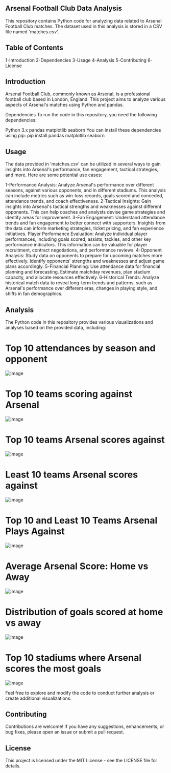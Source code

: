 ## Arsenal Football Club Data Analysis
This repository contains Python code for analyzing data related to Arsenal Football Club matches. The dataset used in this analysis is stored in a CSV file named 'matches.csv'.

## Table of Contents
1-Introduction
2-Dependencies
3-Usage
4-Analysis
5-Contributing
6-License
## Introduction
Arsenal Football Club, commonly known as Arsenal, is a professional football club based in London, England. This project aims to analyze various aspects of Arsenal's matches using Python and pandas.

Dependencies
To run the code in this repository, you need the following dependencies:

Python 3.x
pandas
matplotlib
seaborn
You can install these dependencies using pip:
  pip install pandas matplotlib seaborn
## Usage

The data provided in 'matches.csv' can be utilized in several ways to gain insights into Arsenal's performance, fan engagement, tactical strategies, and more. Here are some potential use cases:

1-Performance Analysis: Analyze Arsenal's performance over different seasons, against various opponents, and in different stadiums. This analysis can include metrics such as win-loss records, goals scored and conceded, attendance trends, and coach effectiveness.
2-Tactical Insights: Gain insights into Arsenal's tactical strengths and weaknesses against different opponents. This can help coaches and analysts devise game strategies and identify areas for improvement.
3-Fan Engagement: Understand attendance trends and fan engagement to better connect with supporters. Insights from the data can inform marketing strategies, ticket pricing, and fan experience initiatives.
Player Performance Evaluation: Analyze individual player performances, including goals scored, assists, tackles, and other key performance indicators. This information can be valuable for player recruitment, contract negotiations, and performance reviews.
4-Opponent Analysis: Study data on opponents to prepare for upcoming matches more effectively. Identify opponents' strengths and weaknesses and adjust game plans accordingly.
5-Financial Planning: Use attendance data for financial planning and forecasting. Estimate matchday revenues, plan stadium capacity, and allocate resources effectively.
6-Historical Trends: Analyze historical match data to reveal long-term trends and patterns, such as Arsenal's performance over different eras, changes in playing style, and shifts in fan demographics.

## Analysis
The Python code in this repository provides various visualizations and analyses based on the provided data, including:

# Top 10 attendances by season and opponent
![image](https://github.com/mostafaelesely/Arsenal/assets/138331364/a08857eb-3a5b-4b7b-bc2e-7672fc80dbb2)

# Top 10 teams scoring against Arsenal
![image](https://github.com/mostafaelesely/Arsenal/assets/138331364/a11e06c8-8bfc-4460-a069-a9926ccdc7b3)

# Top 10 teams Arsenal scores against
![image](https://github.com/mostafaelesely/Arsenal/assets/138331364/e5b9cda1-caf0-4202-8a8f-cac98e7ce86e)
# Least 10 teams Arsenal scores against
![image](https://github.com/mostafaelesely/Arsenal/assets/138331364/352f2f46-9ba8-432d-bc06-2c9dfaeb66c6)
# Top 10 and Least 10 Teams Arsenal Plays Against
![image](https://github.com/mostafaelesely/Arsenal/assets/138331364/0619f480-62a5-4586-934d-49f65cfd4a38)
# Average Arsenal Score: Home vs Away
![image](https://github.com/mostafaelesely/Arsenal/assets/138331364/afb7960c-e891-4fda-8c14-b116798d87e9)
# Distribution of goals scored at home vs away
![image](https://github.com/mostafaelesely/Arsenal/assets/138331364/8af40192-ae85-4d60-b01a-cad06c452f0b)
# Top 10 stadiums where Arsenal scores the most goals
![image](https://github.com/mostafaelesely/Arsenal/assets/138331364/3bafb360-e32f-4af3-829c-91534d9cf10c)

Feel free to explore and modify the code to conduct further analysis or create additional visualizations.

## Contributing
Contributions are welcome! If you have any suggestions, enhancements, or bug fixes, please open an issue or submit a pull request.
## License
This project is licensed under the MIT License - see the LICENSE file for details.
